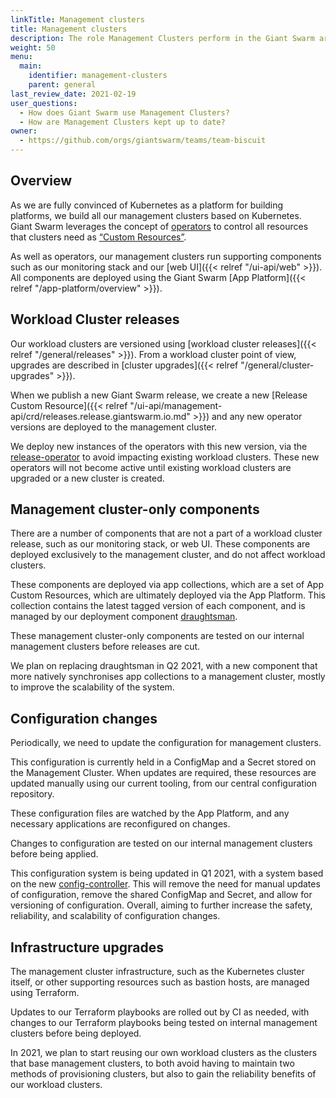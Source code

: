 ```yaml
---
linkTitle: Management clusters
title: Management clusters
description: The role Management Clusters perform in the Giant Swarm architecture and how they are updated.
weight: 50
menu:
  main:
    identifier: management-clusters
    parent: general
last_review_date: 2021-02-19
user_questions:
  - How does Giant Swarm use Management Clusters?
  - How are Management Clusters kept up to date?
owner:
  - https://github.com/orgs/giantswarm/teams/team-biscuit
---
```


## Overview

As we are fully convinced of Kubernetes as a platform for building platforms, we build all our management clusters based on Kubernetes. Giant Swarm leverages the concept of [operators](https://kubernetes.io/docs/concepts/extend-kubernetes/operator/) to control all resources that clusters need as [“Custom Resources”](https://kubernetes.io/docs/concepts/extend-kubernetes/api-extension/custom-resources/).

As well as operators, our management clusters run supporting components such as our monitoring stack and our [web UI]({{< relref "/ui-api/web" >}}). All components are deployed using the Giant Swarm [App Platform]({{< relref "/app-platform/overview" >}}).

## Workload Cluster releases

Our workload clusters are versioned using [workload cluster releases]({{< relref "/general/releases" >}}). From a workload cluster point of view, upgrades are described in [cluster upgrades]({{< relref "/general/cluster-upgrades" >}}).

When we publish a new Giant Swarm release, we create a new [Release Custom Resource]({{< relref "/ui-api/management-api/crd/releases.release.giantswarm.io.md" >}}) and any new operator versions are deployed to the management cluster.

We deploy new instances of the operators with this new version, via the [release-operator](https://github.com/giantswarm/release-operator/) to avoid impacting existing workload clusters. These new operators will not become active until existing workload clusters are upgraded or a new cluster is created.

## Management cluster-only components

There are a number of components that are not a part of a workload cluster release, such as our monitoring stack, or web UI. These components are deployed exclusively to the management cluster, and do not affect workload clusters.

These components are deployed via app collections, which are a set of App Custom Resources, which are ultimately deployed via the App Platform. This collection contains the latest tagged version of each component, and is managed by our deployment component [draughtsman](https://github.com/giantswarm/draughtsman/).

These management cluster-only components are tested on our internal management clusters before releases are cut.

We plan on replacing draughtsman in Q2 2021, with a new component that more natively synchronises app collections to a management cluster, mostly to improve the scalability of the system.

## Configuration changes

Periodically, we need to update the configuration for management clusters.

This configuration is currently held in a ConfigMap and a Secret stored on the Management Cluster. When updates are required, these resources are updated manually using our current tooling, from our central configuration repository.

These configuration files are watched by the App Platform, and any necessary applications are reconfigured on changes.

Changes to configuration are tested on our internal management clusters before being applied.

This configuration system is being updated in Q1 2021, with a system based on the new [config-controller](https://github.com/giantswarm/config-controller/). This will remove the need for manual updates of configuration, remove the shared ConfigMap and Secret, and allow for versioning of configuration. Overall, aiming to further increase the safety, reliability, and scalability of configuration changes.

## Infrastructure upgrades

The management cluster infrastructure, such as the Kubernetes cluster itself, or other supporting resources such as bastion hosts, are managed using Terraform.

Updates to our Terraform playbooks are rolled out by CI as needed, with changes to our Terraform playbooks being tested on internal management clusters before being deployed.

In 2021, we plan to start reusing our own workload clusters as the clusters that base management clusters, to both avoid having to maintain two methods of provisioning clusters, but also to gain the reliability benefits of our workload clusters.
